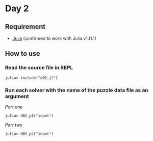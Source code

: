 # Day 2

## Requirement

* [Julia](https://julialang.org/) (confirmed to work with Julia v1.11.1)

## How to use

### Read the source file in REPL

```console
julia> include("d02.jl")
```

### Run each solver with the name of the puzzle data file as an argument

*Part one*

```console
julia> d02_p1("input")
```

*Part two*

```console
julia> d02_p2("input")
```
